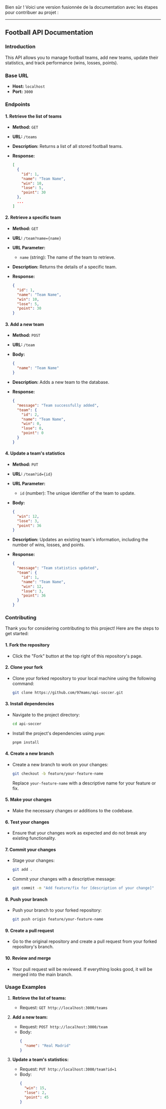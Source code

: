 Bien sûr ! Voici une version fusionnée de la documentation avec les étapes pour contribuer au projet :

---

## Football API Documentation

### Introduction
This API allows you to manage football teams, add new teams, update their statistics, and track performance (wins, losses, points).

### Base URL
- **Host:** `localhost`
- **Port:** `3000`

### Endpoints

#### 1. Retrieve the list of teams
- **Method:** `GET`
- **URL:** `/teams`
- **Description:** Returns a list of all stored football teams.

- **Response:**
  ```json
  [
    {
      "id": 1,
      "name": "Team Name",
      "win": 10,
      "lose": 5,
      "point": 30
    },
    ...
  ]
  ```

#### 2. Retrieve a specific team
- **Method:** `GET`
- **URL:** `/team?name={name}`
- **URL Parameter:**
  - `name` (string): The name of the team to retrieve.
- **Description:** Returns the details of a specific team.

- **Response:**
  ```json
  {
    "id": 1,
    "name": "Team Name",
    "win": 10,
    "lose": 5,
    "point": 30
  }
  ```

#### 3. Add a new team
- **Method:** `POST`
- **URL:** `/team`
- **Body:**
  ```json
  {
    "name": "Team Name"
  }
  ```
- **Description:** Adds a new team to the database.

- **Response:**
  ```json
  {
    "message": "Team successfully added",
    "team": {
      "id": 2,
      "name": "Team Name",
      "win": 0,
      "lose": 0,
      "point": 0
    }
  }
  ```

#### 4. Update a team's statistics
- **Method:** `PUT`
- **URL:** `/team?id={id}`
- **URL Parameter:**
  - `id` (number): The unique identifier of the team to update.
- **Body:**
  ```json
  {
    "win": 12,
    "lose": 3,
    "point": 36
  }
  ```
- **Description:** Updates an existing team's information, including the number of wins, losses, and points.

- **Response:**
  ```json
  {
    "message": "Team statistics updated",
    "team": {
      "id": 1,
      "name": "Team Name",
      "win": 12,
      "lose": 3,
      "point": 36
    }
  }
  ```

### Contributing

Thank you for considering contributing to this project! Here are the steps to get started:

#### 1. Fork the repository
- Click the "Fork" button at the top right of this repository's page.

#### 2. Clone your fork
- Clone your forked repository to your local machine using the following command:
  ```bash
  git clone https://github.com/97mams/api-soccer.git
  ```

#### 3. Install dependencies
- Navigate to the project directory:
  ```bash
  cd api-soccer
  ```
- Install the project's dependencies using `pnpm`:
  ```bash
  pnpm install
  ```

#### 4. Create a new branch
- Create a new branch to work on your changes:
  ```bash
  git checkout -b feature/your-feature-name
  ```
  Replace `your-feature-name` with a descriptive name for your feature or fix.

#### 5. Make your changes
- Make the necessary changes or additions to the codebase.

#### 6. Test your changes
- Ensure that your changes work as expected and do not break any existing functionality.

#### 7. Commit your changes
- Stage your changes:
  ```bash
  git add .
  ```
- Commit your changes with a descriptive message:
  ```bash
  git commit -m "Add feature/fix for [description of your change]"
  ```

#### 8. Push your branch
- Push your branch to your forked repository:
  ```bash
  git push origin feature/your-feature-name
  ```

#### 9. Create a pull request
- Go to the original repository and create a pull request from your forked repository's branch.

#### 10. Review and merge
- Your pull request will be reviewed. If everything looks good, it will be merged into the main branch.

### Usage Examples

1. **Retrieve the list of teams:**
   - Request: `GET http://localhost:3000/teams`

2. **Add a new team:**
   - Request: `POST http://localhost:3000/team`
   - Body:
     ```json
     {
       "name": "Real Madrid"
     }
     ```

3. **Update a team's statistics:**
   - Request: `PUT http://localhost:3000/team?id=1`
   - Body:
     ```json
     {
       "win": 15,
       "lose": 2,
       "point": 45
     }

